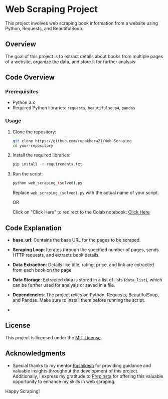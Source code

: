 # Web Scraping Project

This project involves web scraping book information from a website using Python, Requests, and BeautifulSoup.

## Overview

The goal of this project is to extract details about books from multiple pages of a website, organize the data, and store it for further analysis.

## Code Overview

### Prerequisites

- Python 3.x
- Required Python libraries: `requests`, `beautifulsoup4`, `pandas`

### Usage

1. Clone the repository:

   ```bash
   git clone https://github.com/rupakbera21/Web-Scraping
   cd your-repository
   ```

2. Install the required libraries:

   ```bash
   pip install -r requirements.txt
   ```

3. Run the script:

   ```bash
   python web_scraping_(solved).py
   ```

   Replace `web_scraping_(solved).py` with the actual name of your script.

   OR

   Click on "Click Here" to redirect to the Colab notebook: 
   [Click Here](https://colab.research.google.com/drive/1HSjfM0Lo0R4uvyzobPKft4AmSFG2XdM3?usp=sharing)

## Code Explanation

- **base_url**: Contains the base URL for the pages to be scraped.

- **Scraping Loop**: Iterates through the specified number of pages, sends HTTP requests, and extracts book details.

- **Data Extraction**: Details like title, rating, price, and link are extracted from each book on the page.

- **Data Storage**: Extracted data is stored in a list of lists (`data_list`), which can be further used for analysis or saved in a file.

- **Dependencies**: The project relies on Python, Requests, BeautifulSoup, and Pandas. Make sure to install them before running the script.
- 

## License

This project is licensed under the [MIT License](LICENSE).

## Acknowledgments

- Special thanks to my mentor [Rushikesh](https://github.com/rishikonapure) for providing guidance and valuable insights throughout the development of this project. Additionally, I express my gratitude to [PrepInsta](https://prepinstaprime.com/) for offering this valuable opportunity to enhance my skills in web scraping.

Happy Scraping!
